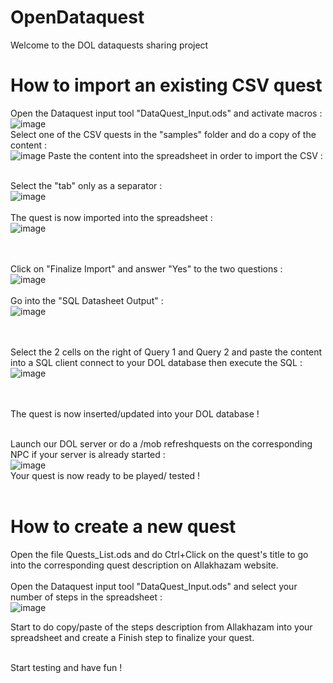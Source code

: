# OpenDataquest
Welcome to the DOL dataquests sharing project 

# How to import an existing CSV quest  
Open the Dataquest input tool "DataQuest_Input.ods" and activate macros : <br>
![image](https://github.com/DigitalBox98/OpenDataquest/assets/57635141/d30d4ba8-a62d-48c9-9570-c75f327b5ee3)
<br>
Select one of the CSV quests in the "samples" folder and do a copy of the content :<br>
![image](https://github.com/DigitalBox98/OpenDataquest/assets/57635141/b871bb1a-df0e-44d2-932a-869e556dcdca)
Paste the content into the spreadsheet in order to import the CSV : <br><br>

Select the "tab" only as a separator : <br>
![image](https://github.com/DigitalBox98/OpenDataquest/assets/57635141/4b0a1c8e-9e75-46ce-b8af-13698dd102ca)
<br><br>
The quest is now imported into the spreadsheet : <br>
![image](https://github.com/DigitalBox98/OpenDataquest/assets/57635141/e20470fe-23a7-4a71-8a74-e90b605af590)

<br><br>
Click on "Finalize Import" and answer "Yes" to the two questions :<br>
![image](https://github.com/DigitalBox98/OpenDataquest/assets/57635141/e1e47c9e-d7b9-4a5d-af05-73e3c56a4553)
<br><br>
Go into the "SQL Datasheet Output" :<br>
![image](https://github.com/DigitalBox98/OpenDataquest/assets/57635141/31c5606c-2606-4b52-a3b2-24eb44a585a9)

<br><br>
Select the 2 cells on the right of Query 1 and Query 2 and paste the content into a SQL client connect to your DOL database then execute the SQL : <br>
![image](https://github.com/DigitalBox98/OpenDataquest/assets/57635141/53b26f8e-10a0-4ca5-854c-c76350417b38)

<br><br>
The quest is now inserted/updated into your DOL database !<br><br>

Launch our DOL server or do a /mob refreshquests on the corresponding NPC if your server is already started :<br>
![image](https://github.com/DigitalBox98/OpenDataquest/assets/57635141/363b5bd5-ea83-465d-b575-abadc4b42e8b)
<br>
Your quest is now ready to be played/ tested !
<br><br>

# How to create a new quest 

Open the file Quests_List.ods and do Ctrl+Click on the quest's title to go into the corresponding quest description on Allakhazam website.
<br><br>
Open the Dataquest input tool "DataQuest_Input.ods" and select your number of steps in the spreadsheet : <br>
![image](https://github.com/DigitalBox98/OpenDataquest/assets/57635141/feeee5b3-2e48-4a79-8802-8a3fcd45d5ae)

Start to do copy/paste of the steps description from Allakhazam into your spreadsheet and create a Finish step to finalize your quest.<br><br>

Start testing and have fun !




